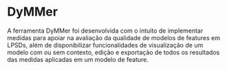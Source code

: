 # **DyMMer** #

A ferramenta DyMMer foi desenvolvida com o intuito de implementar medidas para apoiar na avaliação da qualidade de modelos de features em LPSDs, além de disponibilizar funcionalidades de visualização de um  modelo com ou sem contexto,  edição e  exportação  de  todos os  resultados das medidas aplicadas em  um modelo de feature.